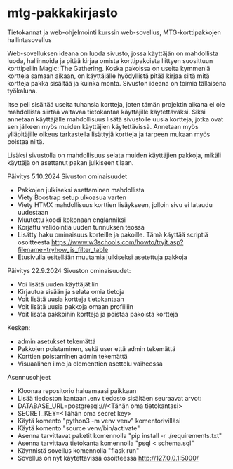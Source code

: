 # mtg-pakkakirjasto
Tietokannat ja web-ohjelmointi kurssin web-sovellus, MTG-korttipakkojen hallintasovellus

Web-sovelluksen ideana on luoda sivusto, jossa käyttäjän on mahdollista luoda, hallinnoida ja pitää kirjaa omista korttipakoista liittyen suosittuun korttipeliin Magic: The Gathering.
Koska pakoissa on useita kymmeniä kortteja samaan aikaan, on käyttäjälle hyödyllistä pitää kirjaa siitä mitä kortteja pakka sisältää ja kuinka monta. Sivuston ideana on toimia
tällaisena työkaluna.

Itse peli sisältää useita tuhansia kortteja, joten tämän projektin aikana ei ole mahdollista siirtää valtavaa tietokantaa käyttäjille käytettäväksi. Siksi annetaan käyttäjälle 
mahdollisuus lisätä sivustolle uusia kortteja, jotka ovat sen jälkeen myös muiden käyttäjien käytettävissä. Annetaan myös ylläpitäjille oikeus tarkastella lisättyjä kortteja ja
tarpeen mukaan myös poistaa niitä. 

Lisäksi sivustolla on mahdollisuus selata muiden käyttäjien pakkoja, mikäli käyttäjä on asettanut pakan julkiseen tilaan.

Päivitys 5.10.2024
Sivuston ominaisuudet
- Pakkojen julkiseksi asettaminen mahdollista
- Viety Boostrap setup ulkoasua varten
- Viety HTMX mahdollisuus korttien lisäykseen, jolloin sivu ei lataudu uudestaan
- Muutettu koodi kokonaan englanniksi
- Korjattu validointia uuden tunnuksen teossa
- Lisätty haku ominaisuus korteille ja pakoille. Tämä käyttää scriptiä osoitteesta https://www.w3schools.com/howto/tryit.asp?filename=tryhow_js_filter_table
- Etusivulla esitellään muutamia julkiseksi asetettuja pakkoja

Päivitys 22.9.2024
Sivuston ominaisuudet:
- Voi lisätä uuden käyttäjätilin
- Kirjautua sisään ja selata omia tietoja
- Voit lisätä uusia kortteja tietokantaan
- Voit lisätä uusia pakkoja omaan profiiliin
- Voit lisätä pakkoihin kortteja ja poistaa pakoista kortteja

Kesken:
- admin asetukset tekemättä
- Pakkojen poistaminen, sekä user että admin tekemättä
- Korttien poistaminen admin tekemättä
- Visuaalinen ilme ja elementtien asettelu vaiheessa


Asennusohjeet
- Kloonaa repositorio haluamaasi paikkaan
- Lisää tiedoston kantaan .env tiedosto sisältäen seuraavat arvot:
- DATABASE_URL=postgresql:///<Tähän oma tietokantasi>
- SECRET_KEY=<Tähän oma secret key>
- Käytä komento "python3 -m venv venv" komentorivilläsi
- Käytä komento "source venv/bin/activate"
- Asenna tarvittavat paketit komennolla "pip install -r ./requirements.txt"
- Asenna tarvittava tietokanta komennolla "psql < schema.sql"
- Käynnistä sovellus komennolla "flask run"
- Sovellus on nyt käytettävissä osoitteessa http://127.0.0.1:5000/
